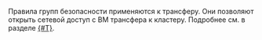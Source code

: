 Правила групп безопасности применяются к трансферу. Они позволяют открыть сетевой доступ с ВМ трансфера к кластеру. Подробнее см. в разделе [{#T}](../../../../../data-transfer/concepts/network.md).
